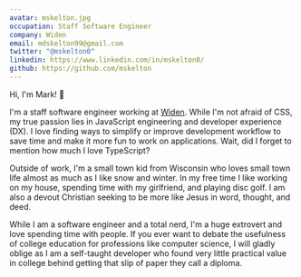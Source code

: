 ```yaml
---
avatar: mskelton.jpg
occupation: Staff Software Engineer
company: Widen
email: mdskelton99@gmail.com
twitter: "@mskelton0"
linkedin: https://www.linkedin.com/in/mskelton0/
github: https://github.com/mskelton
---
```


Hi, I'm Mark! 👋

I'm a staff software engineer working at [Widen](https://www.widen.com). While
I'm not afraid of CSS, my true passion lies in JavaScript engineering and
developer experience (DX). I love finding ways to simplify or improve
development workflow to save time and make it more fun to work on applications.
Wait, did I forget to mention how much I love TypeScript?

Outside of work, I'm a small town kid from Wisconsin who loves small town life
almost as much as I like snow and winter. In my free time I like working on my
house, spending time with my girlfriend, and playing disc golf. I am also a
devout Christian seeking to be more like Jesus in word, thought, and deed.

While I am a software engineer and a total nerd, I'm a huge extrovert and love
spending time with people. If you ever want to debate the usefulness of college
education for professions like computer science, I will gladly oblige as I am a
self-taught developer who found very little practical value in college behind
getting that slip of paper they call a diploma.
